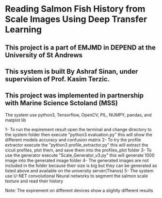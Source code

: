 # Reading Salmon Fish History from Scale Images Using Deep Transfer Learning
## This project is a part of EMJMD in DEPEND at the University of St Andrews
## This system is built By Ashraf Sinan, under supervision of Prof. Kasim Terzic.
## This project was implemented in partnership with Marine Science Sctoland (MSS)

The system use python3, Tensorflow, OpenCV, PIL, NUMPY, pandas, and matplot lib

1- To run the expirement result open the terminal and change directory to the system folder then execute "python3 evaluation.py" this will show the different models accuracy and confusion matrix
2- To try the profile extractor execute the "python3 profile_extractor.py" this will extract the ciculi profiles, plot them, and save them into the profiles_plot folder
3- To use the generator execute "Scale_Generator_v3.py" this will generate 1000 image into the generated image folder
4- The generated images are not included in the folder because their size is big but they can be generated as listed above and available on the university server(Thanos)
5- The system use U-NET convolutional Neural networks to segment the salmon scale texture and read their history


Note: 
The expirement on different devices show a slightly different results

